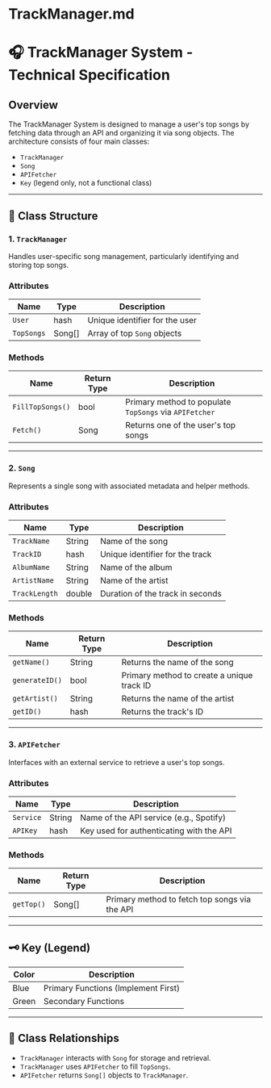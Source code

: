 # TrackManager.md

# 🎧 TrackManager System - Technical Specification

## Overview

The TrackManager System is designed to manage a user's top songs by fetching data through an API and organizing it via song objects. The architecture consists of four main classes:

- `TrackManager`
- `Song`
- `APIFetcher`
- `Key` (legend only, not a functional class)

---

## 🧩 Class Structure

### **1. `TrackManager`**

Handles user-specific song management, particularly identifying and storing top songs.

### **Attributes**

| Name | Type | Description |
| --- | --- | --- |
| `User` | hash | Unique identifier for the user |
| `TopSongs` | Song[] | Array of top `Song` objects |

### **Methods**

| Name | Return Type | Description |
| --- | --- | --- |
| `FillTopSongs()` | bool | Primary method to populate `TopSongs` via `APIFetcher` |
| `Fetch()` | Song | Returns one of the user's top songs |

---

### **2. `Song`**

Represents a single song with associated metadata and helper methods.

### **Attributes**

| Name | Type | Description |
| --- | --- | --- |
| `TrackName` | String | Name of the song |
| `TrackID` | hash | Unique identifier for the track |
| `AlbumName` | String | Name of the album |
| `ArtistName` | String | Name of the artist |
| `TrackLength` | double | Duration of the track in seconds |

### **Methods**

| Name | Return Type | Description |
| --- | --- | --- |
| `getName()` | String | Returns the name of the song |
| `generateID()` | bool | Primary method to create a unique track ID |
| `getArtist()` | String | Returns the name of the artist |
| `getID()` | hash | Returns the track's ID |

---

### **3. `APIFetcher`**

Interfaces with an external service to retrieve a user's top songs.

### **Attributes**

| Name | Type | Description |
| --- | --- | --- |
| `Service` | String | Name of the API service (e.g., Spotify) |
| `APIKey` | hash | Key used for authenticating with the API |

### **Methods**

| Name | Return Type | Description |
| --- | --- | --- |
| `getTop()` | Song[] | Primary method to fetch top songs via the API |

---

## 🗝️ Key (Legend)

| Color | Description |
| --- | --- |
| Blue | Primary Functions (Implement First) |
| Green | Secondary Functions |

---

## 🔄 Class Relationships

- `TrackManager` interacts with `Song` for storage and retrieval.
- `TrackManager` uses `APIFetcher` to fill `TopSongs`.
- `APIFetcher` returns `Song[]` objects to `TrackManager`.
